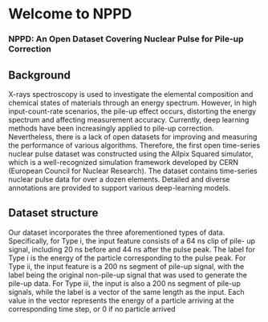 # Welcome to NPPD
### NPPD: An Open Dataset Covering Nuclear Pulse for Pile-up Correction
## Background
X-rays spectroscopy is used to investigate the elemental composition and chemical states of materials through an energy spectrum. However, in high input-count-rate scenarios, the pile-up effect occurs, distorting the energy
spectrum and affecting measurement accuracy. Currently, deep learning methods have been increasingly applied to pile-up correction. Nevertheless, there is a lack of open datasets for improving and measuring the
performance of various algorithms. Therefore, the first open time-series nuclear pulse dataset was constructed using the Allpix Squared simulator, which is a well-recognized simulation framework developed
by CERN (European Council for Nuclear Research). The dataset contains time-series nuclear pulse data for over a dozen elements. Detailed and diverse annotations are provided to support various deep-learning
models. 
## Dataset structure
Our dataset incorporates the three aforementioned types
of data. Specifically, for Type i, the input feature consists of a 64 ns clip of pile-
up signal, including 20 ns before and 44 ns after the pulse peak. The label for
Type i is the energy of the particle corresponding to the pulse peak. For Type
ii, the input feature is a 200 ns segment of pile-up signal, with the label being
the original non-pile-up signal that was used to generate the pile-up data. For
Type iii, the input is also a 200 ns segment of pile-up signals, while the label is
a vector of the same length as the input. Each value in the vector represents the
energy of a particle arriving at the corresponding time step, or 0 if no particle
arrived
